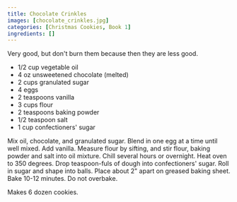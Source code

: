 ```yaml
---
title: Chocolate Crinkles
images: [chocolate_crinkles.jpg]
categories: [Christmas Cookies, Book 1]
ingredients: []
---
```


 Very good, but don't
burn them because then they are less good.

-   1/2 cup vegetable oil
-   4 oz unsweetened chocolate (melted)
-   2 cups granulated sugar
-   4 eggs
-   2 teaspoons vanilla
-   3 cups flour
-   2 teaspoons baking powder
-   1/2 teaspoon salt
-   1 cup confectioners' sugar

Mix oil, chocolate, and granulated sugar. Blend in one egg at a time
until well mixed. Add vanilla. Measure flour by sifting, and stir flour,
baking powder and salt into oil mixture. Chill several hours or
overnight. Heat oven to 350 degrees. Drop teaspoon-fuls of dough into
confectioners' sugar. Roll in sugar and shape into balls. Place about 2"
apart on greased baking sheet. Bake 10-12 minutes. Do not overbake.

Makes 6 dozen cookies.

 